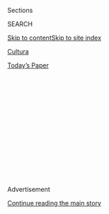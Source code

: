<div id="app">

<div>

<div>

<div>

<div class="NYTAppHideMasthead css-1q2w90k e1suatyy0">

<div class="section css-ui9rw0 e1suatyy2">

<div class="css-eph4ug er09x8g0">

<div class="css-6n7j50">

</div>

<span class="css-1dv1kvn">Sections</span>

<div class="css-10488qs">

<span class="css-1dv1kvn">SEARCH</span>

</div>

[Skip to content](#site-content)[Skip to site
index](#site-index)

</div>

<div id="masthead-section-label" class="css-1wr3we4 eaxe0e00">

[Cultura](https://www.nytimes3xbfgragh.onion/es/section/cultura)

</div>

<div class="css-10698na e1huz5gh0">

</div>

</div>

<div id="masthead-bar-one" class="section hasLinks css-15hmgas e1csuq9d3">

<div class="css-uqyvli e1csuq9d0">

</div>

<div class="css-1uqjmks e1csuq9d1">

</div>

<div class="css-9e9ivx">

[](https://myaccount.nytimes3xbfgragh.onion/auth/login?response_type=cookie&client_id=vi)

</div>

<div class="css-1bvtpon e1csuq9d2">

[Today’s
Paper](https://www.nytimes3xbfgragh.onion/section/todayspaper)

</div>

</div>

</div>

</div>

<div data-aria-hidden="false">

<div id="site-content" data-role="main">

<div>

<div class="css-1aor85t" style="opacity:0.000000001;z-index:-1;visibility:hidden">

<div class="css-1hqnpie">

<div class="css-epjblv">

<span class="css-17xtcya">[Cultura](/es/section/cultura)</span><span class="css-x15j1o">|</span><span class="css-fwqvlz">El
turismo impulsado por ‘Juego de tronos’ colapsa
Dubrovnik</span>

</div>

<div class="css-k008qs">

<div class="css-1iwv8en">

<span class="css-18z7m18"></span>

<div>

</div>

</div>

<span class="css-1n6z4y">https://www.nytimes3xbfgragh.onion/es/2018/08/21/espanol/cultura/juego-tronos-dubrovnik-turismo.html</span>

<div class="css-1705lsu">

<div class="css-4xjgmj">

<div class="css-4skfbu" data-role="toolbar" data-aria-label="Social Media Share buttons, Save button, and Comments Panel with current comment count" data-testid="share-tools">

  - 
  - 
  - 
  - 
    
    <div class="css-6n7j50">
    
    </div>

  - 

</div>

</div>

</div>

</div>

</div>

</div>

<div class="css-13pd83m">

</div>

<div id="top-wrapper" class="css-1sy8kpn">

<div id="top-slug" class="css-l9onyx">

Advertisement

</div>

[Continue reading the main
story](#after-top)

<div class="ad top-wrapper" style="text-align:center;height:100%;display:block;min-height:250px">

<div id="top" class="place-ad" data-position="top" data-size-key="top">

</div>

</div>

<div id="after-top">

</div>

</div>

<div id="sponsor-wrapper" class="css-1hyfx7x">

<div id="sponsor-slug" class="css-19vbshk">

Supported by

</div>

[Continue reading the main
story](#after-sponsor)

<div id="sponsor" class="ad sponsor-wrapper" style="text-align:center;height:100%;display:block">

</div>

<div id="after-sponsor">

</div>

</div>

Europa

<div class="css-1vkm6nb ehdk2mb0">

# El turismo impulsado por ‘Juego de tronos’ colapsa Dubrovnik

</div>

<div class="css-xt80pu e12qa4dv0">

<div class="css-18e8msd">

<div class="css-vp77d3 epjyd6m0">

<div class="css-1baulvz">

Por <span class="css-1baulvz last-byline" itemprop="name">Marc
Santora</span>

</div>

</div>

  - 21 de agosto de
    2018

  - 
    
    <div class="css-4xjgmj">
    
    <div class="css-d8bdto" data-role="toolbar" data-aria-label="Social Media Share buttons, Save button, and Comments Panel with current comment count" data-testid="share-tools">
    
      - 
      - 
      - 
      - 
        
        <div class="css-6n7j50">
        
        </div>
    
      - 
    
    </div>
    
    </div>

</div>

<div class="css-tk9fsr">

[Read in
English](https://www.nytimes3xbfgragh.onion/2018/08/19/world/europe/dubrovnik-croatia-game-of-thrones.html "Read in English")

</div>

</div>

<div class="section meteredContent css-1r7ky0e" name="articleBody" itemprop="articleBody">

<div class="css-79elbk" data-testid="photoviewer-wrapper">

<div class="css-z3e15g" data-testid="photoviewer-wrapper-hidden">

</div>

<div class="css-1a48zt4 ehw59r15" data-testid="photoviewer-children">

![<span class="css-16f3y1r e13ogyst0" data-aria-hidden="true">Turistas
en el viejo muro de la fortaleza de la ciudad de Dubrovnik, Croacia, que
aparece en la exitosa serie “Juego de tronos”. El fuerte costero data
del siglo XIII.
</span><span class="css-cnj6d5 e1z0qqy90" itemprop="copyrightHolder"><span class="css-1ly73wi e1tej78p0">Credit...</span><span>Dmitry
Kostyukov para The New York
Times</span></span>](https://static01.graylady3jvrrxbe.onion/images/2018/08/20/world/10croatia1/merlin_141847329_45d0461b-4530-4df1-99e5-e1a0aab45d6a-articleLarge.jpg?quality=75&auto=webp&disable=upscale)

</div>

</div>

<div class="css-1fanzo5 StoryBodyCompanionColumn">

<div class="css-53u6y8">

DUBROVNIK, Croacia — El invierno se acerca.

Pero Katja Seref no siente ni miedo ni temor cuando escucha esas
palabras, pronunciadas como advertencia en [*Juego de
tronos*](https://www.nytimes3xbfgragh.onion/es/tag/game-of-thrones/).

“Me siento aliviada”, dijo Seref, aún ataviada con su vestido azul al
estilo de Daenerys Targaryen, o Khaleesi, uno de los personajes que
aspiran a gobernar los Siete Reinos, después de un día agotador de un
recorrido inspirado en la saga de literatura y la serie de HBO.
“Significa que puedo tomarme un descanso”.

Todos los veranos llegan hordas de fanáticos a Dubrovnik, una preciosa
ciudad croata enclavada en el mar Adriático. Todos llegan para ver la
misma belleza mágica que desde hace mucho ha atraído a los buscadores de
locaciones hollywoodenses, como los que eligieron la ciudad como
ambientación para Desembarco del Rey en *Juego de tronos*.

Sin embargo, la invasión anual del ejército de turistas que blanden sus
paloselfis amenaza lo que los atrajo en primer lugar. Después de todo,
es difícil sentir la majestuosidad sublime de este lugar cuando estás
apretujado en una fila interminable solo para entrar a la ciudad.

</div>

</div>

<div class="css-1fanzo5 StoryBodyCompanionColumn">

<div class="css-53u6y8">

En años recientes, las multitudes han crecido tanto que en julio pasado
Dubrovnik se volvió paradigmático del “exceso de turismo”, una
dificultad que comparten muchos de los lugares más hermosos del mundo.

Desde [la Rambla de
Barcelona](https://www.nytimes3xbfgragh.onion/es/2017/08/14/la-posverdad-de-la-turismofobia/)
hasta los [canales de
Venecia](https://www.nytimes3xbfgragh.onion/es/2017/08/06/venecia-corre-el-riesgo-de-convertirse-en-la-disneylandia-sobre-el-mar/),
los funcionarios locales han tenido problemas para lidiar con un
problema similar: que los sitios sean amados casi hasta la
muerte.

</div>

</div>

<div class="css-79elbk" data-testid="photoviewer-wrapper">

<div class="css-z3e15g" data-testid="photoviewer-wrapper-hidden">

</div>

<div class="css-1a48zt4 ehw59r15" data-testid="photoviewer-children">

<div class="css-1xdhyk6 erfvjey0">

<span class="css-1ly73wi e1tej78p0">Image</span>

<div class="css-zjzyr8">

<div data-testid="lazyimage-container" style="height:257.77777777777777px">

</div>

</div>

</div>

<span class="css-16f3y1r e13ogyst0" data-aria-hidden="true">Todos los
veranos llegan hordas de turistas a Dubrovnik, declarada Patrimonio
Mundial de la
Humanidad.</span><span class="css-cnj6d5 e1z0qqy90" itemprop="copyrightHolder"><span class="css-1ly73wi e1tej78p0">Credit...</span><span>Dmitry
Kostyukov para The New York
Times</span></span>

</div>

</div>

<div class="css-1fanzo5 StoryBodyCompanionColumn">

<div class="css-53u6y8">

  

</div>

</div>

<div class="css-79elbk" data-testid="photoviewer-wrapper">

<div class="css-z3e15g" data-testid="photoviewer-wrapper-hidden">

</div>

<div class="css-1a48zt4 ehw59r15" data-testid="photoviewer-children">

<div class="css-1xdhyk6 erfvjey0">

<span class="css-1ly73wi e1tej78p0">Image</span>

<div class="css-zjzyr8">

<div data-testid="lazyimage-container" style="height:257.77777777777777px">

</div>

</div>

</div>

<span class="css-16f3y1r e13ogyst0" data-aria-hidden="true">Fanáticos de
“Juego de tronos” disfrazados durante un recorrido en el Karaka, una
embarcación de madera restaurada y utilizada en la serie de
HBO.</span><span class="css-cnj6d5 e1z0qqy90" itemprop="copyrightHolder"><span class="css-1ly73wi e1tej78p0">Credit...</span><span>Dmitry
Kostyukov para The New York Times</span></span>

</div>

</div>

<div class="css-1fanzo5 StoryBodyCompanionColumn">

<div class="css-53u6y8">

Además de las multitudes, los residentes que viven en los lugares
turísticos más concurridos se quejan del efecto en el mercado
inmobiliario local y tienen preocupaciones acerca de visitantes
vandálicos e irrespetuosos.

</div>

</div>

<div class="css-1fanzo5 StoryBodyCompanionColumn">

<div class="css-53u6y8">

Es probable que la furia local aumente conforme lo haga también la
cantidad de viajeros. La Organización Mundial de Turismo, parte de las
Naciones Unidas, calcula que habrá 1800 millones de viajes turísticos
internacionales para 2030, en contraste con los 1200 millones en 2016.

Los funcionarios en Dubrovnik han comenzado a rechazar las hordas.

Este verano tomaron medidas en contra de los vendedores callejeros,
limitaron el número de mesas exteriores en los restaurantes que plagan
los antiguos callejones y —lo más importante— buscaron tener más control
sobre los cruceros que llegan con miles de pasajeros a la ciudad vieja,
declarada [Patrimonio Mundial de la
Humanidad.](https://whc.unesco.org/es/list/95)

La ciudad ha limitado la cantidad de personas que pueden desembarcar de
los cruceros en determinado momento. El verano siguiente, por primera
vez desde que comenzaron a llegar al puerto hace casi dos décadas, los
cruceros enfrentarán restricciones respecto de cuándo se les permitirá
atracar.

Es un intento para encontrar el equilibrio adecuado entre recibir
turistas (y su dinero) y no abrumarse.

“No hay una solución única para todos los destinos”, dijo Mato
Frankovic, el alcalde de Dubrovnik. “Pero cualquier iniciativa debe
comenzar por reconocer el problema”.

Así como no hay una sola solución, no hay un solo tipo de turista en
Dubrovnik. Puedes encontrarte a los viajeros de un día, a las familias
de vacaciones, a la gente que va en excursiones de crucero, los expertos
en historia, los fiesteros y los visitantes de lugares utilizados como
locaciones en las películas, un fenómeno relativamente nuevo llamado
*set-jetting* en inglés (una adaptación del [*jet
set*](https://www.fundeu.es/recomendacion/jet-set-extranjerismo/)) o
vacación de locación.

Se trata de personas que viajan por el mundo en busca de locaciones
reales de su universo ficticio favorito. En años recientes, no ha habido
atractivo más poderoso que los sitios utilizados como los Siete Reinos
de *Juego de tronos*.

</div>

</div>

<div class="css-1fanzo5 StoryBodyCompanionColumn">

<div class="css-53u6y8">

En 2015, en Dubrovnik, hubo cerca de trescientos recorridos relacionados
con la serie. En 2017, hubo 4500. Este año, el número ya aumentó un 180
por ciento, de acuerdo con los funcionarios de
turismo.

</div>

</div>

<div class="css-79elbk" data-testid="photoviewer-wrapper">

<div class="css-z3e15g" data-testid="photoviewer-wrapper-hidden">

</div>

<div class="css-1a48zt4 ehw59r15" data-testid="photoviewer-children">

<div class="css-1xdhyk6 erfvjey0">

<span class="css-1ly73wi e1tej78p0">Image</span>

<div class="css-zjzyr8">

<div data-testid="lazyimage-container" style="height:257.77777777777777px">

</div>

</div>

</div>

<span class="css-16f3y1r e13ogyst0" data-aria-hidden="true">Los
funcionarios de la ciudad han buscado reducir la cantidad de vendedores
callejeros y limitar el número de mesas exteriores en los restaurantes.
</span><span class="css-cnj6d5 e1z0qqy90" itemprop="copyrightHolder"><span class="css-1ly73wi e1tej78p0">Credit...</span><span>Dmitry
Kostyukov para The New York
Times</span></span>

</div>

</div>

<div class="css-1fanzo5 StoryBodyCompanionColumn">

<div class="css-53u6y8">

  

</div>

</div>

<div class="css-79elbk" data-testid="photoviewer-wrapper">

<div class="css-z3e15g" data-testid="photoviewer-wrapper-hidden">

</div>

<div class="css-1a48zt4 ehw59r15" data-testid="photoviewer-children">

<div class="css-1xdhyk6 erfvjey0">

<span class="css-1ly73wi e1tej78p0">Image</span>

<div class="css-zjzyr8">

<div data-testid="lazyimage-container" style="height:257.77777777777777px">

</div>

</div>

</div>

<span class="css-16f3y1r e13ogyst0" data-aria-hidden="true">La belleza
del sitio ha atraído desde hace mucho tiempo a los buscadores de
locaciones hollywoodenses.
</span><span class="css-cnj6d5 e1z0qqy90" itemprop="copyrightHolder"><span class="css-1ly73wi e1tej78p0">Credit...</span><span>Dmitry
Kostyukov para The New York Times</span></span>

</div>

</div>

<div class="css-1fanzo5 StoryBodyCompanionColumn">

<div class="css-53u6y8">

Seref, quien dirigía recorridos históricos de la ciudad desde antes del
auge de la serie, siempre se sorprende con las preguntas que le hacen.

Por ejemplo, ya perdió la cuenta de cuántas personas le han preguntado
el tiempo que le tomó a HBO construir los muros de la ciudad. Ella
amablemente les informa a los fanáticos de la serie que los fuertes
datan del siglo XIII.

Se asegura no solo de llevar a la gente a los sitios de las escenas
famosas del programa —como las escaleras por las cuales Cersei
Lannister, interpretada por [Lena
Headey](https://www.nytimes3xbfgragh.onion/es/2017/07/07/lena-headey-cersei-en-game-of-thrones-tiene-sus-propios-poderes/),
es obligada a hacer la caminata de la vergüenza desnuda ante una
muchedumbre, en la quinta temporada— sino de ofrecer un vistazo tras
bambalinas, una manera graciosa y observadora de explicar qué se siente
vivir en un lugar convertido en plató cinematográfico.

Mientras los pasajeros disfrazados como sus personajes favoritos
abordaban el
[Karaka](http://karaka.info/excursions-dubrovnik/game-of-thrones/), una
embarcación de madera restaurada y utilizada en la serie, para navegar
por la ciudad, Seref afirmó que una de las actrices pidió que “todas las
hermosas chicas croatas fueran remplazadas por otras más feas” para que
no la opacaran.

</div>

</div>

<div class="css-1fanzo5 StoryBodyCompanionColumn">

<div class="css-53u6y8">

Se refirió frecuentemente a las exorbitantes cantidades de dinero para
filmar una escena que no duraría más de uno o dos minutos. Contó que la
producción de la [película más
reciente](https://www.nytimes3xbfgragh.onion/es/2017/12/12/resena-star-wars-galaxias-ultimos-jedi/)
de *La guerra de las galaxias* gastó la cantidad reportada de diez
millones de dólares para filmar una escena en Dubrovnik que duró quince
segundos en
pantalla.

</div>

</div>

<div class="css-79elbk" data-testid="photoviewer-wrapper">

<div class="css-z3e15g" data-testid="photoviewer-wrapper-hidden">

</div>

<div class="css-1a48zt4 ehw59r15" data-testid="photoviewer-children">

<div class="css-1xdhyk6 erfvjey0">

<span class="css-1ly73wi e1tej78p0">Image</span>

<div class="css-zjzyr8">

<div data-testid="lazyimage-container" style="height:257.77777777777777px">

</div>

</div>

</div>

<span class="css-16f3y1r e13ogyst0" data-aria-hidden="true">Katja Seref,
quien dirige recorridos de “Juego de tronos” disfrazada, espera que pase
pronto la temporada de turismo veraniego.
</span><span class="css-cnj6d5 e1z0qqy90" itemprop="copyrightHolder"><span class="css-1ly73wi e1tej78p0">Credit...</span><span>Dmitry
Kostyukov para The New York
Times</span></span>

</div>

</div>

<div class="css-1fanzo5 StoryBodyCompanionColumn">

<div class="css-53u6y8">

  

</div>

</div>

<div class="css-79elbk" data-testid="photoviewer-wrapper">

<div class="css-z3e15g" data-testid="photoviewer-wrapper-hidden">

</div>

<div class="css-1a48zt4 ehw59r15" data-testid="photoviewer-children">

<div class="css-1xdhyk6 erfvjey0">

<span class="css-1ly73wi e1tej78p0">Image</span>

<div class="css-zjzyr8">

<div data-testid="lazyimage-container" style="height:257.77777777777777px">

</div>

</div>

</div>

<span class="css-16f3y1r e13ogyst0" data-aria-hidden="true">Dubrovnik ha
buscado ejercer más control sobre los cruceros, que traen a miles de
pasajeros a la ciudad.
</span><span class="css-cnj6d5 e1z0qqy90" itemprop="copyrightHolder"><span class="css-1ly73wi e1tej78p0">Credit...</span><span>Dmitry
Kostyukov para The New York Times</span></span>

</div>

</div>

<div class="css-1fanzo5 StoryBodyCompanionColumn">

<div class="css-53u6y8">

Más tarde, después de que se acabó el recorrido del día, describió la
relación de la ciudad con Hollywood como complicada pero positiva.
Elogió a HBO por el respeto que el personal mostró hacia la gente y la
ciudad, y señaló que durante casi seis años, la serie ayudó a la ciudad
durante el invierno, cuando todos ya se han ido.

Aunque las calles vacías en invierno presentan sus propios problemas
para los funcionarios locales, las multitudes en verano son el problema
apremiante e inmediato, y la industria de los cruceros en este momento
es el blanco de gran parte de la frustración.

Poco después de ganar la elección en junio de 2017, Frankovic tomó
medidas para reducir el número diario de pasajeros de cruceros enviados
a la vieja ciudad a cuatro mil al día para este verano; esa cifra es la
mitad de los visitantes que recomienda la Unesco y representa una caída
dramática en comparación con los más de diez mil que podrían llegar en
un día promedio de julio.

Sentado en su oficina en la vieja ciudad, Frankovic recordó una época en
que parecía que Dubrovnik no sobreviviría, y era imposible imaginar que
se convertiría en un imán turístico mundial.

</div>

</div>

<div class="css-1fanzo5 StoryBodyCompanionColumn">

<div class="css-53u6y8">

Durante las guerras de los Balcanes, Croacia fue un primer campo de
batalla mientras buscaba su independencia de Yugoslavia y, en 1991,
Dubrovnik fue sitiada por el Ejército Popular Yugoslavo, dominado por
serbios.

</div>

</div>

<div class="css-79elbk" data-testid="photoviewer-wrapper">

<div class="css-z3e15g" data-testid="photoviewer-wrapper-hidden">

</div>

<div class="css-1a48zt4 ehw59r15" data-testid="photoviewer-children">

<div class="css-1xdhyk6 erfvjey0">

<span class="css-1ly73wi e1tej78p0">Image</span>

<div class="css-zjzyr8">

<div data-testid="lazyimage-container" style="height:257.77777777777777px">

</div>

</div>

</div>

<span class="css-16f3y1r e13ogyst0" data-aria-hidden="true">Una
exposición de “Juego de tronos” cerca de Dubrovnik. La ciudad atrae a
muchos turistas que buscan las locaciones de sus series y filmes
favoritos, un nuevo fenómeno.
</span><span class="css-cnj6d5 e1z0qqy90" itemprop="copyrightHolder"><span class="css-1ly73wi e1tej78p0">Credit...</span><span>Dmitry
Kostyukov para The New York
Times</span></span>

</div>

</div>

<div class="css-1fanzo5 StoryBodyCompanionColumn">

<div class="css-53u6y8">

  

</div>

</div>

<div class="css-79elbk" data-testid="photoviewer-wrapper">

<div class="css-z3e15g" data-testid="photoviewer-wrapper-hidden">

</div>

<div class="css-1a48zt4 ehw59r15" data-testid="photoviewer-children">

<div class="css-1xdhyk6 erfvjey0">

<span class="css-1ly73wi e1tej78p0">Image</span>

<div class="css-zjzyr8">

<div data-testid="lazyimage-container" style="height:257.77777777777777px">

</div>

</div>

</div>

<span class="css-16f3y1r e13ogyst0" data-aria-hidden="true">Un club
nocturno en Dubrovnik
</span><span class="css-cnj6d5 e1z0qqy90" itemprop="copyrightHolder"><span class="css-1ly73wi e1tej78p0">Credit...</span><span>Dmitry
Kostyukov para The New York Times</span></span>

</div>

</div>

<div class="css-1fanzo5 StoryBodyCompanionColumn">

<div class="css-53u6y8">

Durante meses, los residentes que no escaparon se refugiaron mientras la
ciudad vieja sufría por un constante bombardeo de artillería. Más de la
mitad de los edificios resultaron dañados y cientos de personas
murieron.

No fue sino hasta 1997 que el turismo comenzó a aumentar, dijo el
alcalde. En 2000, los cruceros comenzaron a llegar y sus números han
seguido creciendo de manera imparable desde entonces.

“El problema crucial fue que no se gestionó el turismo”, dijo el
alcalde. “Solo sucedió”.

Después de tomar el cargo, le envió una carta a la [Asociación
Internacional de Líneas de Cruceros](https://es.cruiseexperts.org/), que
representa a cerca de sesenta empresas, entre ellas Carnival y Royal
Caribbean; en ella, expresó la necesidad de disminuir la cantidad de
embarcaciones que atracan al mismo tiempo. Dijo que la industria de los
cruceros necesitaba tiempo para reajustar su calendario, pero que, para
el verano de 2019, espera que la ciudad vea una diferencia drástica en
el número de visitantes que abarrotan las calles.

</div>

</div>

<div class="css-1fanzo5 StoryBodyCompanionColumn">

<div class="css-53u6y8">

Aun así, por cada problema que intentan abordar los funcionarios, surge
uno nuevo.

Justo cuando Dubrovnik estaba camino a combatir la sobrepoblación de los
cruceros, por ejemplo, los legisladores croatas liberalizaron las leyes
de taxis del país y repuntó el número de conductores de Uber, sobre todo
a lo largo de la pintoresca costa del
país.

</div>

</div>

<div class="css-79elbk" data-testid="photoviewer-wrapper">

<div class="css-z3e15g" data-testid="photoviewer-wrapper-hidden">

</div>

<div class="css-1a48zt4 ehw59r15" data-testid="photoviewer-children">

<div class="css-1xdhyk6 erfvjey0">

<span class="css-1ly73wi e1tej78p0">Image</span>

<div class="css-zjzyr8">

<div data-testid="lazyimage-container" style="height:257.77777777777777px">

</div>

</div>

</div>

<span class="css-16f3y1r e13ogyst0" data-aria-hidden="true">En años
recientes, las multitudes han crecido tanto que en julio se habló de un
“exceso de turismo”.
</span><span class="css-cnj6d5 e1z0qqy90" itemprop="copyrightHolder"><span class="css-1ly73wi e1tej78p0">Credit...</span><span>Dmitry
Kostyukov para The New York
Times</span></span>

</div>

</div>

<div class="css-1fanzo5 StoryBodyCompanionColumn">

<div class="css-53u6y8">

  

</div>

</div>

<div class="css-79elbk" data-testid="photoviewer-wrapper">

<div class="css-z3e15g" data-testid="photoviewer-wrapper-hidden">

</div>

<div class="css-1a48zt4 ehw59r15" data-testid="photoviewer-children">

<div class="css-1xdhyk6 erfvjey0">

<span class="css-1ly73wi e1tej78p0">Image</span>

<div class="css-zjzyr8">

<div data-testid="lazyimage-container" style="height:257.77777777777777px">

</div>

</div>

</div>

<span class="css-16f3y1r e13ogyst0" data-aria-hidden="true">Como muchas
otras ciudades, Dubrovnik intenta encontrar el equilibrio adecuado entre
recibir turistas y no abrumarse.
</span><span class="css-cnj6d5 e1z0qqy90" itemprop="copyrightHolder"><span class="css-1ly73wi e1tej78p0">Credit...</span><span>Dmitry
Kostyukov para The New York Times</span></span>

</div>

</div>

<div class="css-1fanzo5 StoryBodyCompanionColumn">

<div class="css-53u6y8">

El año pasado había 250 conductores de taxi en Dubrovnik. Este verano,
de acuerdo con el alcalde, hay más de 1200. Las carreteras simplemente
no pueden con el tránsito.

Propietarios de negocios locales como Gerda Metkovic, quien dirige la
vinoteca Malvasija, opinan que además de limitar el número de turistas,
se podría hacer más para promover los productos locales de calidad.

Aunque no hay cadenas como McDonald’s o Subway en la vieja ciudad, las
calles aún están llenas de tiendas de baratijas y camisetas.

El vino que sirve Metkovic es del viñedo de su padre, Bozo Metkovic.
También produce su propio aceite de oliva. Entre el bullicio de las
multitudes veraniegas, su bar se siente como un refugio.

“Es un lugar especial”, dijo acerca de su ciudad natal. El tipo de lugar
donde los visitantes deberían llevarse un recuerdo más duradero que una
camiseta.

</div>

</div>

</div>

<div>

</div>

<div>

</div>

<div>

</div>

<div>

<div id="bottom-wrapper" class="css-1ede5it">

<div id="bottom-slug" class="css-l9onyx">

Advertisement

</div>

[Continue reading the main
story](#after-bottom)

<div id="bottom" class="ad bottom-wrapper" style="text-align:center;height:100%;display:block;min-height:90px">

</div>

<div id="after-bottom">

</div>

</div>

</div>

</div>

</div>

## Site Index

<div>

</div>

## Site Information Navigation

  - [© <span>2020</span> <span>The New York Times
    Company</span>](https://help.nytimes3xbfgragh.onion/hc/en-us/articles/115014792127-Copyright-notice)

<!-- end list -->

  - [NYTCo](https://www.nytco.com/)
  - [Contact
    Us](https://help.nytimes3xbfgragh.onion/hc/en-us/articles/115015385887-Contact-Us)
  - [Work with us](https://www.nytco.com/careers/)
  - [Advertise](https://nytmediakit.com/)
  - [T Brand Studio](http://www.tbrandstudio.com/)
  - [Your Ad
    Choices](https://www.nytimes3xbfgragh.onion/privacy/cookie-policy#how-do-i-manage-trackers)
  - [Privacy](https://www.nytimes3xbfgragh.onion/privacy)
  - [Terms of
    Service](https://help.nytimes3xbfgragh.onion/hc/en-us/articles/115014893428-Terms-of-service)
  - [Terms of
    Sale](https://help.nytimes3xbfgragh.onion/hc/en-us/articles/115014893968-Terms-of-sale)
  - [Site
    Map](https://spiderbites.nytimes3xbfgragh.onion)
  - [Help](https://help.nytimes3xbfgragh.onion/hc/en-us)
  - [Subscriptions](https://www.nytimes3xbfgragh.onion/subscription?campaignId=37WXW)

</div>

</div>

</div>

</div>
